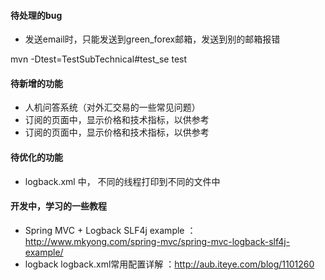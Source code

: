 #### 待处理的bug
+ 发送email时，只能发送到green_forex邮箱，发送到别的邮箱报错


mvn -Dtest=TestSubTechnical#test_se test


#### 待新增的功能
+ 人机问答系统（对外汇交易的一些常见问题）
+ 订阅的页面中，显示价格和技术指标，以供参考
+ 订阅的页面中，显示价格和技术指标，以供参考

#### 待优化的功能
+ logback.xml 中， 不同的线程打印到不同的文件中

#### 开发中，学习的一些教程
+ Spring MVC + Logback SLF4j example ：http://www.mkyong.com/spring-mvc/spring-mvc-logback-slf4j-example/
+ logback logback.xml常用配置详解 ：http://aub.iteye.com/blog/1101260